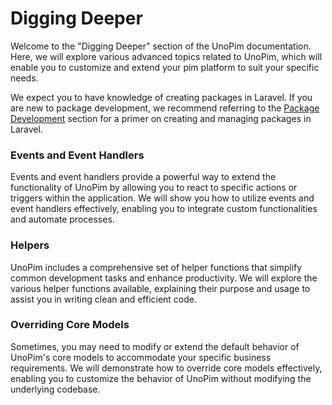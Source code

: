 # Digging Deeper

Welcome to the "Digging Deeper" section of the UnoPim documentation. Here, we will explore various advanced topics related to UnoPim, which will enable you to customize and extend your pim platform to suit your specific needs.

We expect you to have knowledge of creating packages in Laravel. If you are new to package development, we recommend referring to the [Package Development](../packages/create-package.html) section for a primer on creating and managing packages in Laravel.

### Events and Event Handlers

Events and event handlers provide a powerful way to extend the functionality of UnoPim by allowing you to react to specific actions or triggers within the application. We will show you how to utilize events and event handlers effectively, enabling you to integrate custom functionalities and automate processes.

### Helpers

UnoPim includes a comprehensive set of helper functions that simplify common development tasks and enhance productivity. We will explore the various helper functions available, explaining their purpose and usage to assist you in writing clean and efficient code.

### Overriding Core Models

Sometimes, you may need to modify or extend the default behavior of UnoPim's core models to accommodate your specific business requirements. We will demonstrate how to override core models effectively, enabling you to customize the behavior of UnoPim without modifying the underlying codebase.

